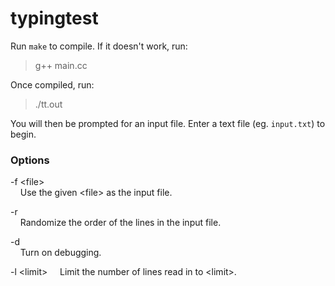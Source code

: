 typingtest
==========
Run `make` to compile. If it doesn't work, run:
> g++ main.cc

Once compiled, run:
> ./tt.out

You will then be prompted for an input file. Enter a text file (eg. `input.txt`) to begin.

### Options
-f \<file\>  
&nbsp;&nbsp;&nbsp; Use the given \<file\> as the input file.

-r  
&nbsp;&nbsp;&nbsp; Randomize the order of the lines in the input file.

-d  
&nbsp;&nbsp;&nbsp; Turn on debugging.

-l \<limit\>
&nbsp;&nbsp;&nbsp; Limit the number of lines read in to \<limit\>.
